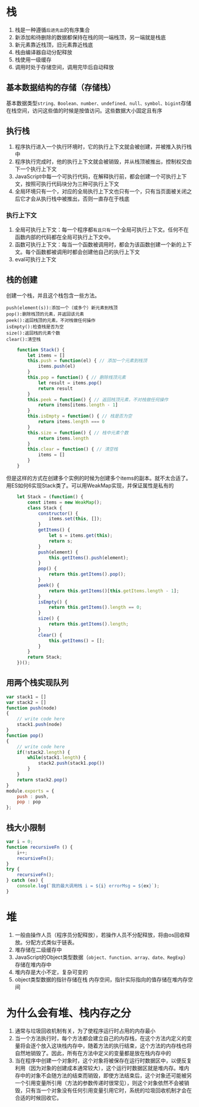 # 栈
1. 栈是一种遵循`后进先出`的有序集合
2. 新添加和待删除的数据都保持在栈的同一端栈顶，另一端就是栈底
3. 新元素靠近栈顶，旧元素靠近栈底
4. 栈由编译器自动分配释放
5. 栈使用一级缓存
6. 调用时处于存储空间，调用完毕后自动释放

## 基本数据结构的存储（存储栈）
基本数据类型`string、Boolean、number、undefined、null、symbol、bigint`存储在栈空间，访问这些值的时候是按值访问。这些数据大小固定且有序

## 执行栈
1. 程序执行进入一个执行环境时，它的执行上下文就会被创建，并被推入执行栈中
2. 程序执行完成时，他的执行上下文就会被销毁，并从栈顶被推出，控制权交由下一个执行上下文
3. JavaScript中每一个可执行代码，在解释执行前，都会创建一个可执行上下文，按照可执行代码块分为三种可执行上下文
4. 全局环境只有一个，对应的全局执行上下文也只有一个，只有当页面被关闭之后它才会从执行栈中被推出，否则一直存在于栈底
### 执行上下文
1. 全局可执行上下文：每一个程序都`有且只有`一个全局可执行上下文。任何不在函数内部的代码都在全局可执行上下文中。
2. 函数可执行上下文：每当一个函数被调用时，都会为该函数创建一个新的上下文。每个函数都被调用时都会创建他自己的执行上下文
3. eval可执行上下文

## 栈的创建
创建一个栈，并且这个栈包含一些方法。

```
push(element(s)):添加一个（或多个）新元素到栈顶
pop():删除栈顶的元素，并返回该元素
peek():返回栈顶的元素，不对栈做任何操作
isEmpty():检查栈是否为空
size():返回栈的元素个数
clear():清空栈
```

```js
    function Stack() {
        let items = []
        this.push = function(el) { // 添加一个元素到栈顶
            items.push(el)
        }
        this.pop = function() { // 删除栈顶元素
            let result = items.pop()
            return result
        }
        this.peek = function() { // 返回栈顶元素，不对栈做任何操作
            return items[items.length - 1]
        }
        this.isEmpty = function() { // 栈是否为空
            return items.length === 0
        }
        this.size = function() { // 栈中元素个数
            return items.length
        }
        this.clear = function() { // 清空栈
            items = []
        }
    }
```

但是这样的方式在创建多个实例的时候为创建多个items的副本。就不太合适了。 用ES如何6实现Stack类了。可以用WeakMap实现，并保证属性是私有的

```js
    let Stack = (function() {
        const items = new WeakMap();
        class Stack {
            constructor() {
                items.set(this, []);
            }
            getItems() {
                let s = items.get(this);
                return s;
            }
            push(element) {
                this.getItems().push(element);
            }
            pop() {
                return this.getItems().pop();
            }
            peek() {
                return this.getItems()[this.getItems.length - 1];
            }
            isEmpty() {
                return this.getItems().length == 0;
            }
            size() {
                return this.getItems().length;
            }
            clear() {
                this.getItems() = [];
            }
        }
        return Stack;
    })();
```

## 用两个栈实现队列
```js
var stack1 = []
var stack2 = []
function push(node)
{
    // write code here
    stack1.push(node)
}
function pop()
{
    // write code here
    if(!stack2.length) {
        while(stack1.length) {
            stack2.push(stack1.pop())
        }
    }
    return stack2.pop()
}
module.exports = {
    push : push,
    pop : pop
};
```

## 栈大小限制
```js
var i = 0;
function recursiveFn () {
    i++;
    recursiveFn();
}
try {
    recursiveFn();
} catch (ex) {
    console.log(`我的最大调用栈 i = ${i} errorMsg = ${ex}`);
}
```

# 堆
1. 一般由操作人员（程序员分配释放），若操作人员不分配释放，将由os回收释放。分配方式类似于链表。
2. 堆存储在二级缓存中
3. JavaScript的Object类型数据（`object、function、array、date、RegExp`）存储在堆内存中
4. 堆内存是大小不定，复杂可变的
5. object类型数据的指针存储在栈 内存空间，指针实际指向的值存储在堆内存空间

# 为什么会有堆、栈内存之分
1. 通常与垃圾回收机制有关，为了使程序运行时占用的内存最小
2. 当一个方法执行时，每个方法都会建立自己的内存栈，在这个方法内定义的变量将会逐个放入这块栈内存中，随着方法的执行结束，这个方法的内存栈也将自然地销毁了。因此，所有在方法中定义的变量都是放在栈内存中的
3. 当在程序中创建一个对象时，这个对象将被保存在运行时数据区中，以便反复利用（因为对象的创建成本通常较大），这个运行时数据区就是堆内存。堆内存中的对象不会随方法的结束而销毁，即使方法结束后，这个对象还可能被另一个引用变量所引用（方法的参数传递时很常见），则这个对象依然不会被销毁，只有当一个对象没有任何引用变量引用它时，系统的垃圾回收机制才会在合适的时候回收它。
